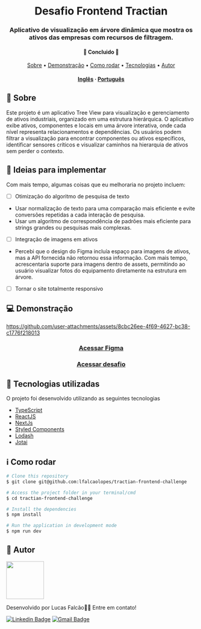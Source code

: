 <h1 align="center">
    Desafio Frontend Tractian
</h1>

<h3 align="center">Aplicativo de visualização em árvore dinâmica que mostra os ativos das empresas com recursos de filtragem.</h3>

<h4 align="center"> 
	🚧  Concluido  🚧
</h4>

<p align="center">
 <a href="#-sobre">Sobre</a> •
 <a href="#-demonstração">Demonstração</a> •
 <a href="#-como-rodar">Como rodar</a> • 
 <a href="#-tecnologias-utilizadas">Tecnologias</a> • 
 <a href="#-autor">Autor</a>
</p>

<h4 align="center">
    <a href="README.md">Inglês</a>
    ·
    <a href="README-pt.md">Português</a>
</h4>



## 🔖 Sobre

Este projeto é um aplicativo Tree View para visualização e gerenciamento de ativos industriais, organizado em uma estrutura hierárquica. O aplicativo exibe ativos, componentes e locais em uma árvore interativa, onde cada nível representa relacionamentos e dependências. Os usuários podem filtrar a visualização para encontrar componentes ou ativos específicos, identificar sensores críticos e visualizar caminhos na hierarquia de ativos sem perder o contexto.

## 📌 Ideias para implementar 

Com mais tempo, algumas coisas que eu melhoraria no projeto incluem:

- [ ] Otimização do algoritmo de pesquisa de texto
      
- Usar normalização de texto para uma comparação mais eficiente e evite conversões repetidas a cada interação de pesquisa. 
- Usar um algoritmo de correspondência de padrões mais eficiente para strings grandes ou pesquisas mais complexas.

- [ ] Integração de imagens em ativos
      
- Percebi que o design do Figma incluía espaço para imagens de ativos, mas a API fornecida não retornou essa informação. Com mais tempo, acrescentaria suporte para imagens dentro de assets, permitindo ao usuário visualizar fotos do equipamento diretamente na estrutura em árvore.

- [ ] Tornar o site totalmente responsivo


## 💻 Demonstração

https://github.com/user-attachments/assets/8cbc26ee-4f69-4627-bc38-c1776f218013

<h3 align="center">
    <a href="https://www.figma.com/design/F52Yv8RmGoGOYcV9CiuIZ1/%5BCareers%5D-Frontend-Challenge-v2?node-id=0-1&node-type=canvas&t=DnkezTGr59az9yUH-0">Acessar Figma</a>
</h3 >
<h3 align="center">
    <a href="https://github.com/tractian/challenges/blob/main/front-end/README.md">Acessar desafio</a>
</h3 >

## 🚀 Tecnologias utilizadas

O projeto foi desenvolvido utilizando as seguintes tecnologias

- [TypeScript](https://www.typescriptlang.org/)
- [ReactJS](https://reactjs.org/)
- [NextJs](https://nextjs.org/)
- [Styled Components](https://styled-components.com/)
- [Lodash](https://lodash.com/docs/)
- [Jotai](https://jotai.org/)

## ℹ Como rodar

```sh
# Clone this repository
$ git clone git@github.com:lfalcaolopes/tractian-frontend-challenge

# Access the project folder in your terminal/cmd
$ cd tractian-frontend-challenge

# Install the dependencies
$ npm install

# Run the application in development mode
$ npm run dev
```



## 🦸 Autor

<a href="https://www.linkedin.com/in/lfalcaolopes/">
 <img src="https://github.com/user-attachments/assets/efbcbecc-6a19-4e3d-9a70-274bb05cc0ea" width="100px;" alt=""/>
</a><br>

Desenvolvido por Lucas Falcão👋🏽 Entre em contato!

[![Linkedin Badge](https://img.shields.io/badge/-Lucas_Falcão-blue?style=flat-square&logo=Linkedin&logoColor=white&link=https://www.linkedin.com/in/lfalcaolopes/)](https://www.linkedin.com/in/lfalcaolopes/) 
[![Gmail Badge](https://img.shields.io/badge/-lfalcaolopes@gmail.com-c14438?style=flat-square&logo=Gmail&logoColor=white&link=mailto:lfalcaolopes@gmail.com)](mailto:lfalcaolopes@gmail.com)
